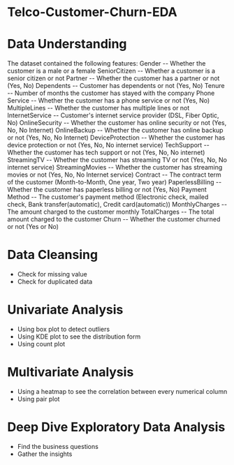 # Telco-Customer-Churn-EDA

# Data Understanding
The dataset contained the following features:
Gender -- Whether the customer is a male or a female
SeniorCitizen -- Whether a customer is a senior citizen or not
Partner -- Whether the customer has a partner or not (Yes, No)
Dependents -- Customer has dependents or not (Yes, No)
Tenure -- Number of months the customer has stayed with the company
Phone Service -- Whether the customer has a phone service or not (Yes, No)
MultipleLines -- Whether the customer has multiple lines or not
InternetService -- Customer's internet service provider (DSL, Fiber Optic, No)
OnlineSecurity -- Whether the customer has online security or not (Yes, No, No Internet)
OnlineBackup -- Whether the customer has online backup or not (Yes, No, No Internet)
DeviceProtection -- Whether the customer has device protection or not (Yes, No, No internet service)
TechSupport -- Whether the customer has tech support or not (Yes, No, No internet)
StreamingTV -- Whether the customer has streaming TV or not (Yes, No, No internet service)
StreamingMovies -- Whether the customer has streaming movies or not (Yes, No, No Internet service)
Contract -- The contract term of the customer (Month-to-Month, One year, Two year)
PaperlessBilling -- Whether the customer has paperless billing or not (Yes, No)
Payment Method -- The customer's payment method (Electronic check, mailed check, Bank transfer(automatic), Credit card(automatic))
MonthlyCharges -- The amount charged to the customer monthly
TotalCharges -- The total amount charged to the customer
Churn -- Whether the customer churned or not (Yes or No)

# Data Cleansing
- Check for missing value
- Check for duplicated data

# Univariate Analysis
- Using box plot to detect outliers
- Using KDE plot to see the distribution form
- Using count plot

# Multivariate Analysis
- Using a heatmap to see the correlation between every numerical column
- Using pair plot

# Deep Dive Exploratory Data Analysis
- Find the business questions
- Gather the insights
